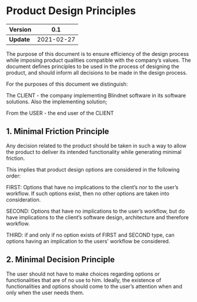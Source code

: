 # Product Design Principles

|  Version | 0.1 |
| -------- | --- |
| **Update** | 2021-02-27

The purpose of this document is to ensure efficiency of the design process while imposing product qualities compatible with the company’s values. The document defines principles to be used in the process of designing the product, and should inform all decisions to be made in the design process.

For the purposes of this document we distinguish:

The CLIENT - the company implementing Blindnet software in its software solutions. Also the implementing solution;

From the USER - the end user of the CLIENT

## 1. Minimal Friction Principle

Any decision related to the product should be taken in such a way to allow the product to deliver its intended functionality while generating minimal friction. 

This implies that product design options are considered in the following order:

FIRST: Options that have no implications to the client’s nor to the user’s workflow. If such options exist, then no other options are taken into consideration.

SECOND: Options that have no implications to the user’s workflow, but do have implications to the client’s software design, architecture and therefore workflow. 

THIRD: if and only if no option exists of FIRST and SECOND type, can options having an implication to the users’ workflow be considered.

## 2. Minimal Decision Principle

The user should not have to make choices regarding options or functionalities that are of no use to him. Ideally, the existence of functionalities and options should come to the user’s attention when and only when the user needs them.
